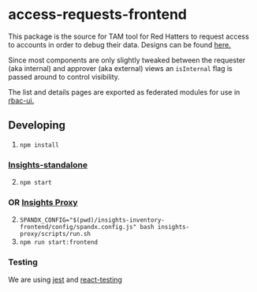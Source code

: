 # access-requests-frontend

This package is the source for TAM tool for Red Hatters to request access to accounts in order to debug their data. Designs can be found [here.](https://marvelapp.com/prototype/257je526/screens)

Since most components are only slightly tweaked between the requester (aka internal) and approver (aka external) views an `isInternal` flag is passed around to control visibility.

The list and details pages are exported as federated modules for use in [rbac-ui.](https://github.com/RedHatInsights/insights-rbac-ui)

## Developing
1. `npm install`

### [Insights-standalone](https://github.com/RedHatInsights/insights-standalone)
2. `npm start`

### OR [Insights Proxy](https://github.com/RedHatInsights/insights-proxy)
2. `SPANDX_CONFIG="$(pwd)/insights-inventory-frontend/config/spandx.config.js" bash insights-proxy/scripts/run.sh`
3. `npm run start:frontend`

### Testing
We are using [jest](https://www.npmjs.com/package/jest) and [react-testing](https://www.npmjs.com/package/@testing-library/react)

